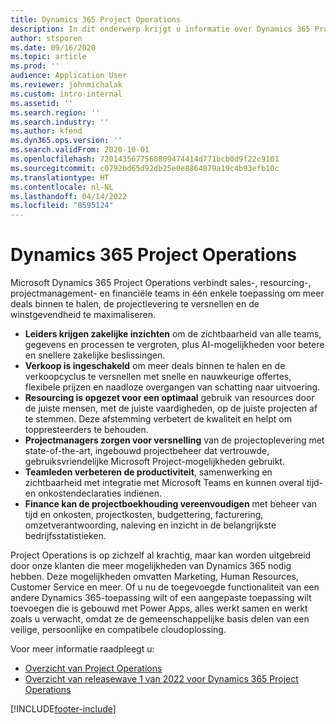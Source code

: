 ```yaml
---
title: Dynamics 365 Project Operations
description: In dit onderwerp krijgt u informatie over Dynamics 365 Project Operations.
author: stsporen
ms.date: 09/16/2020
ms.topic: article
ms.prod: ''
audience: Application User
ms.reviewer: johnmichalak
ms.custom: intro-internal
ms.assetid: ''
ms.search.region: ''
ms.search.industry: ''
ms.author: kfend
ms.dyn365.ops.version: ''
ms.search.validFrom: 2020-10-01
ms.openlocfilehash: 7201435677560809474414d771bcb0d9f22c9101
ms.sourcegitcommit: c0792bd65d92db25e0e8864879a19c4b93efb10c
ms.translationtype: HT
ms.contentlocale: nl-NL
ms.lasthandoff: 04/14/2022
ms.locfileid: "8595124"
---
```

# <a name="dynamics-365-project-operations"></a>Dynamics 365 Project Operations

Microsoft Dynamics 365 Project Operations verbindt sales-, resourcing-, projectmanagement- en financiële teams in één enkele toepassing om meer deals binnen te halen, de projectlevering te versnellen en de winstgevendheid te maximaliseren.

-   **Leiders krijgen zakelijke inzichten** om de zichtbaarheid van alle teams, gegevens en processen te vergroten, plus AI-mogelijkheden voor betere en snellere zakelijke beslissingen.
-   **Verkoop is ingeschakeld** om meer deals binnen te halen en de verkoopcyclus te versnellen met snelle en nauwkeurige offertes, flexibele prijzen en naadloze overgangen van schatting naar uitvoering.
-   **Resourcing is opgezet voor een optimaal** gebruik van resources door de juiste mensen, met de juiste vaardigheden, op de juiste projecten af te stemmen. Deze afstemming verbetert de kwaliteit en helpt om toppresteerders te behouden.
-   **Projectmanagers zorgen voor versnelling** van de projectoplevering met state-of-the-art, ingebouwd projectbeheer dat vertrouwde, gebruiksvriendelijke Microsoft Project-mogelijkheden gebruikt.
-   **Teamleden verbeteren de productiviteit**, samenwerking en zichtbaarheid met integratie met Microsoft Teams en kunnen overal tijd- en onkostendeclaraties indienen.
-   **Finance kan de projectboekhouding vereenvoudigen** met beheer van tijd en onkosten, projectkosten, budgettering, facturering, omzetverantwoording, naleving en inzicht in de belangrijkste bedrijfsstatistieken.

Project Operations is op zichzelf al krachtig, maar kan worden uitgebreid door onze klanten die meer mogelijkheden van Dynamics 365 nodig hebben. Deze mogelijkheden omvatten Marketing, Human Resources, Customer Service en meer. Of u nu de toegevoegde functionaliteit van een andere Dynamics 365-toepassing wilt of een aangepaste toepassing wilt toevoegen die is gebouwd met Power Apps, alles werkt samen en werkt zoals u verwacht, omdat ze de gemeenschappelijke basis delen van een veilige, persoonlijke en compatibele cloudoplossing.

Voor meer informatie raadpleegt u:

- [Overzicht van Project Operations](https://dynamics.microsoft.com/en-us/project-operations/overview/)
- [Overzicht van releasewave 1 van 2022 voor Dynamics 365 Project Operations](/dynamics365-release-plan/2022wave1/finance-operations/dynamics365-project-operations/)


[!INCLUDE[footer-include](includes/footer-banner.md)]
